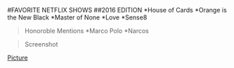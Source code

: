 #FAVORITE NETFLIX SHOWS
##2016 EDITION
*House of Cards
*Orange is the New Black
*Master of None
*Love
*Sense8

>Honoroble Mentions
*Marco Polo
*Narcos

>Screenshot

[Picture](C:\personal\part-0-practice-1\practice.png)